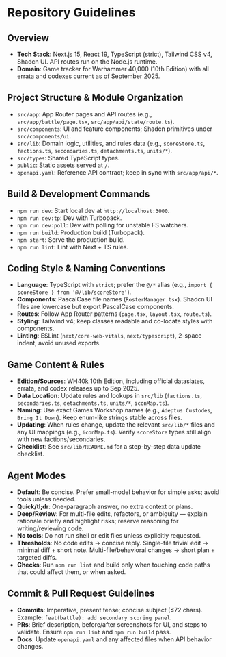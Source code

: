 # Repository Guidelines

## Overview
- **Tech Stack**: Next.js 15, React 19, TypeScript (strict), Tailwind CSS v4, Shadcn UI. API routes run on the Node.js runtime.
- **Domain**: Game tracker for Warhammer 40,000 (10th Edition) with all errata and codexes current as of September 2025.

## Project Structure & Module Organization
- `src/app`: App Router pages and API routes (e.g., `src/app/battle/page.tsx`, `src/app/api/state/route.ts`).
- `src/components`: UI and feature components; Shadcn primitives under `src/components/ui`.
- `src/lib`: Domain logic, utilities, and rules data (e.g., `scoreStore.ts`, `factions.ts`, `secondaries.ts`, `detachments.ts`, `units/*`).
- `src/types`: Shared TypeScript types.
- `public`: Static assets served at `/`.
- `openapi.yaml`: Reference API contract; keep in sync with `src/app/api/*`.

## Build & Development Commands
- `npm run dev`: Start local dev at `http://localhost:3000`.
- `npm run dev:tp`: Dev with Turbopack.
- `npm run dev:poll`: Dev with polling for unstable FS watchers.
- `npm run build`: Production build (Turbopack).
- `npm start`: Serve the production build.
- `npm run lint`: Lint with Next + TS rules.

## Coding Style & Naming Conventions
- **Language**: TypeScript with `strict`; prefer the `@/*` alias (e.g., `import { scoreStore } from '@/lib/scoreStore'`).
- **Components**: PascalCase file names (`RosterManager.tsx`). Shadcn UI files are lowercase but export PascalCase components.
- **Routes**: Follow App Router patterns (`page.tsx`, `layout.tsx`, `route.ts`).
- **Styling**: Tailwind v4; keep classes readable and co-locate styles with components.
- **Linting**: ESLint (`next/core-web-vitals`, `next/typescript`), 2-space indent, avoid unused exports.

## Game Content & Rules
- **Edition/Sources**: WH40k 10th Edition, including official dataslates, errata, and codex releases up to Sep 2025.
- **Data Location**: Update rules and lookups in `src/lib` (`factions.ts`, `secondaries.ts`, `detachments.ts`, `units/*`, `iconMap.ts`).
- **Naming**: Use exact Games Workshop names (e.g., `Adeptus Custodes`, `Bring It Down`). Keep enum-like strings stable across files.
- **Updating**: When rules change, update the relevant `src/lib/*` files and any UI mappings (e.g., `iconMap.ts`). Verify `scoreStore` types still align with new factions/secondaries.
- **Checklist**: See `src/lib/README.md` for a step-by-step data update checklist.

## Agent Modes
- **Default**: Be concise. Prefer small-model behavior for simple asks; avoid tools unless needed.
- **Quick/tl;dr**: One-paragraph answer, no extra context or plans.
- **Deep/Review**: For multi-file edits, refactors, or ambiguity — explain rationale briefly and highlight risks; reserve reasoning for writing/reviewing code.
- **No tools**: Do not run shell or edit files unless explicitly requested.
- **Thresholds**: No code edits → concise reply. Single-file trivial edit → minimal diff + short note. Multi-file/behavioral changes → short plan + targeted diffs.
- **Checks**: Run `npm run lint` and build only when touching code paths that could affect them, or when asked.

## Commit & Pull Request Guidelines
- **Commits**: Imperative, present tense; concise subject (≤72 chars). Example: `feat(battle): add secondary scoring panel`.
- **PRs**: Brief description, before/after screenshots for UI, and steps to validate. Ensure `npm run lint` and `npm run build` pass.
- **Docs**: Update `openapi.yaml` and any affected files when API behavior changes.
